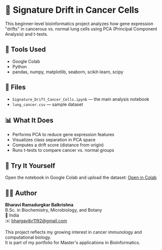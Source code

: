 # 🔬 Signature Drift in Cancer Cells

This beginner-level bioinformatics project analyzes how gene expression "drifts" in cancerous vs. normal lung cells using PCA (Principal Component Analysis) and t-tests.

## 🧪 Tools Used
- Google Colab
- Python
- pandas, numpy, matplotlib, seaborn, scikit-learn, scipy

## 📁 Files
- `Signature_Drift_Cancer_Cells.ipynb` — the main analysis notebook
- `lung_cancer.csv` — sample dataset

## 📊 What It Does
- Performs PCA to reduce gene expression features
- Visualizes class separation in PCA space
- Computes a drift score (distance from origin)
- Runs t-tests to compare cancer vs. normal groups

## 🚀 Try It Yourself
Open the notebook in Google Colab and upload the dataset:
[Open in Colab](https://colab.research.google.com/)

## 👩‍🔬 Author

**Bharavi Ramadurgkar Balkrishna**  
B.Sc. in Biochemistry, Microbiology, and Botany  
📍 India  
✉️ bhargavibr1192@gmail.com

This project reflects my growing interest in cancer immunology and computational biology.  
It is part of my portfolio for Master's applications in Bioinformatics.
